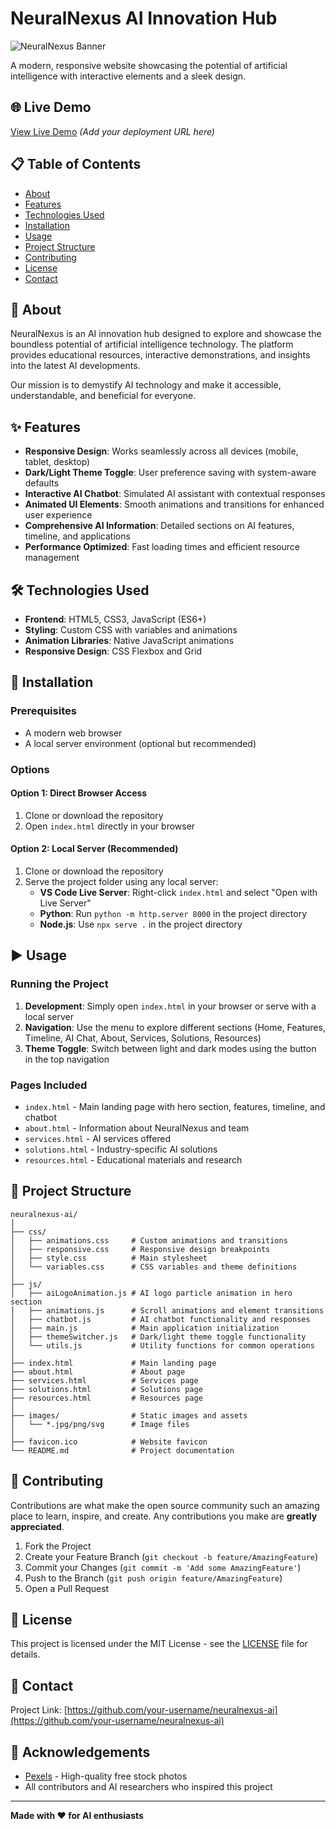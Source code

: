 # NeuralNexus AI Innovation Hub

![NeuralNexus Banner](https://images.pexels.com/photos/8386440/pexels-photo-8386440.jpeg?auto=compress&cs=tinysrgb&w=1260&h=750&dpr=2)

A modern, responsive website showcasing the potential of artificial intelligence with interactive elements and a sleek design.

## 🌐 Live Demo

[View Live Demo](#) *(Add your deployment URL here)*

## 📋 Table of Contents

- [About](#about)
- [Features](#features)
- [Technologies Used](#technologies-used)
- [Installation](#installation)
- [Usage](#usage)
- [Project Structure](#project-structure)
- [Contributing](#contributing)
- [License](#license)
- [Contact](#contact)

## 📖 About

NeuralNexus is an AI innovation hub designed to explore and showcase the boundless potential of artificial intelligence technology. The platform provides educational resources, interactive demonstrations, and insights into the latest AI developments.

Our mission is to demystify AI technology and make it accessible, understandable, and beneficial for everyone.

## ✨ Features

- **Responsive Design**: Works seamlessly across all devices (mobile, tablet, desktop)
- **Dark/Light Theme Toggle**: User preference saving with system-aware defaults
- **Interactive AI Chatbot**: Simulated AI assistant with contextual responses
- **Animated UI Elements**: Smooth animations and transitions for enhanced user experience
- **Comprehensive AI Information**: Detailed sections on AI features, timeline, and applications
- **Performance Optimized**: Fast loading times and efficient resource management

## 🛠 Technologies Used

- **Frontend**: HTML5, CSS3, JavaScript (ES6+)
- **Styling**: Custom CSS with variables and animations
- **Animation Libraries**: Native JavaScript animations
- **Responsive Design**: CSS Flexbox and Grid

## 🚀 Installation

### Prerequisites

- A modern web browser
- A local server environment (optional but recommended)

### Options

#### Option 1: Direct Browser Access
1. Clone or download the repository
2. Open `index.html` directly in your browser

#### Option 2: Local Server (Recommended)
1. Clone or download the repository
2. Serve the project folder using any local server:
   - **VS Code Live Server**: Right-click `index.html` and select "Open with Live Server"
   - **Python**: Run `python -m http.server 8000` in the project directory
   - **Node.js**: Use `npx serve .` in the project directory

## ▶️ Usage

### Running the Project

1. **Development**: Simply open `index.html` in your browser or serve with a local server
2. **Navigation**: Use the menu to explore different sections (Home, Features, Timeline, AI Chat, About, Services, Solutions, Resources)
3. **Theme Toggle**: Switch between light and dark modes using the button in the top navigation

### Pages Included

- `index.html` - Main landing page with hero section, features, timeline, and chatbot
- `about.html` - Information about NeuralNexus and team
- `services.html` - AI services offered
- `solutions.html` - Industry-specific AI solutions
- `resources.html` - Educational materials and research

## 📁 Project Structure

```
neuralnexus-ai/
│
├── css/
│   ├── animations.css     # Custom animations and transitions
│   ├── responsive.css     # Responsive design breakpoints
│   ├── style.css          # Main stylesheet
│   └── variables.css      # CSS variables and theme definitions
│
├── js/
│   ├── aiLogoAnimation.js # AI logo particle animation in hero section
│   ├── animations.js      # Scroll animations and element transitions
│   ├── chatbot.js         # AI chatbot functionality and responses
│   ├── main.js            # Main application initialization
│   ├── themeSwitcher.js   # Dark/light theme toggle functionality
│   └── utils.js           # Utility functions for common operations
│
├── index.html             # Main landing page
├── about.html             # About page
├── services.html          # Services page
├── solutions.html         # Solutions page
├── resources.html         # Resources page
│
├── images/                # Static images and assets
│   └── *.jpg/png/svg      # Image files
│
├── favicon.ico            # Website favicon
└── README.md              # Project documentation
```

## 🤝 Contributing

Contributions are what make the open source community such an amazing place to learn, inspire, and create. Any contributions you make are **greatly appreciated**.

1. Fork the Project
2. Create your Feature Branch (`git checkout -b feature/AmazingFeature`)
3. Commit your Changes (`git commit -m 'Add some AmazingFeature'`)
4. Push to the Branch (`git push origin feature/AmazingFeature`)
5. Open a Pull Request

## 📄 License

This project is licensed under the MIT License - see the [LICENSE](LICENSE) file for details.

## 📧 Contact

Project Link: [https://github.com/your-username/neuralnexus-ai](https://github.com/your-username/neuralnexus-ai)

## 🙏 Acknowledgements

- [Pexels](https://pexels.com/) - High-quality free stock photos
- All contributors and AI researchers who inspired this project

---

**Made with ❤️ for AI enthusiasts**
